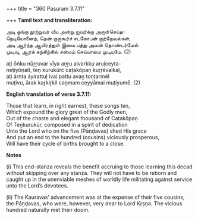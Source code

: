+++
title = "360 Pasuram 3.7.11"

+++
**Tamil text and transliteration:**

அடி ஓங்கு நூற்றுவர் வீய அன்று ஐவர்க்கு அருள்செய்த-  
நெடியோனைத், தென் குருகூர்ச் சடகோபன் குற்றேவல்கள்,  
அடி ஆர்ந்த ஆயிரத்துள் இவை பத்து அவன் தொண்டர்மேல்  
முடிவு, ஆரக் கற்கிற்கில் சன்மம் செய்யாமை முடியுமே. (2)

aṭi ōṅku nūṟṟuvar vīya aṉṟu aivarkku aruḷceyta-  
neṭiyōṉait, teṉ kurukūrc caṭakōpaṉ kuṟṟēvalkaḷ,  
aṭi ārnta āyirattuḷ ivai pattu avaṉ toṇṭarmēl  
muṭivu, ārak kaṟkiṟkil caṉmam ceyyāmai muṭiyumē. (2)

**English translation of verse 3.7.11:**

Those that learn, in right earnest, these songs ten,  
Which expound the glory great of the Godly men,  
Out of the chaste and elegant thousand of Caṭakōpaṉ  
Of Teṉkurukūr, composed in a spirit of dedication  
Unto the Lord who on the five (Pāṇḍavas) shed His grace  
And put an end to the hundred (cousins) viciously prosperous,  
Will have their cycle of births brought to a close.

**Notes**

\(i\) This end-stanza reveals the benefit accruing to those learning this decad without skipping over any stanza. They will not have to be reborn and caught up in the unenviable meshes of worldly life militating against service unto the Lord’s devotees.

\(ii\) The Kauravas’ advancement was at the expense of their five cousins, the Pāṇḍavas, who were, however, very dear to Lord Kṛṣṇa. The vicious hundred naturally met their doom.


